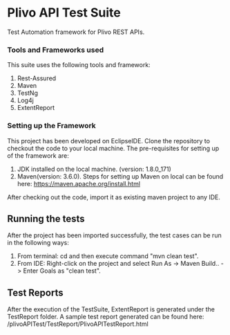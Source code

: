 # Plivo API Test Suite

Test Automation framework for Plivo REST APIs. 


### Tools and Frameworks used

This suite uses the following tools and framework:
1. Rest-Assured
2. Maven
3. TestNg
4. Log4j
5. ExtentReport

### Setting up the Framework

This project has been developed on EclipseIDE. Clone the repository to checkout the code to your local machine.
The pre-requisites for setting up of the framework are:
1. JDK installed on the local machine. (version: 1.8.0_171)
2. Maven(version: 3.6.0). Steps for setting up Maven on local can be found here: https://maven.apache.org/install.html

After checking out the code, import it as existing maven project to any IDE.

## Running the tests

After the project has been imported successfully, the test cases can be run in the following ways:
1. From terminal: cd <project directory> and then execute command "mvn clean test".
2. From IDE: Right-click on the project and select Run As -> Maven Build.. -> Enter Goals as "clean test".

## Test Reports
After the execution of the TestSuite, ExtentReport is generated under the TestReport folder.
A sample test report generated can be found here:  /plivoAPITest/TestReport/PlivoAPITestReport.html
